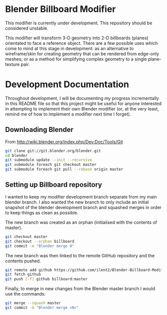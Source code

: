 Blender Billboard Modifier
==========================

This modifier is currently under development.
This repository should be considered unstable.

This modifier will transform 3-D geometry into 2-D billboards (planes)
orientated to face a reference object.
There are a few possible uses which come to mind at this stage in
development: as an alternative to wireframe/skin for creating
geometry that can be rendered from edge-only meshes; or as a method
for simplifying complex geometry to a single plane-texture pair.

Development Documentation
=========================

Throughout development, I will be documenting my progress incrementally
in this README file so that this project might be useful for anyone
interested in attempting to implement their own Blender modifier
(or, at the very least, remind me of how to implement a modifier next
time I forget).

Downloading Blender
-------------------

From http://wiki.blender.org/index.php/Dev:Doc/Tools/Git

```bash
git clone git://git.blender.org/blender.git
cd blender
git submodule update --init --recursive
git submodule foreach git checkout master
git submodule foreach git pull --rebase origin master
```

Setting up Billboard repository
-------------------------------

I wanted to keep my modifier development branch separate from my
main blender branch.
I also wanted the new branch to only include
an initial snapshot of the blender development branch and squashed
merges in order to keep things as clean as possible.

The new branch was created as an orphan (initialised with the
contents of master).

```bash
git checkout master
git checkout --orphan billboard
git commit -m "Blender merge 0"
```

The new branch was then linked to the remote GitHub repository
and the contents pushed.

```bash
git remote add github https://github.com/ilent2/Blender-Billboard-Modifier.git
git fetch github
git push [-f] github billboard:master
```

Finally, to merge in new changes from the Blender master branch
I would use the commands:

```bash
git merge --squash master
git commit -m "Blender merge <N>"
```

